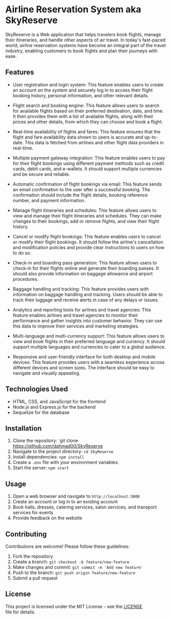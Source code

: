 # Airline Reservation System aka SkyReserve

SkyReserve is a Web application that helps travelers book flights, manage their itineraries, and handle other aspects of air travel. In today's fast-paced world, airline reservation systems have become an integral part of the travel industry, enabling customers to book flights and plan their journeys with ease.  

## Features
- User registration and login system: This feature enables users to create an account on the system and securely log in to access their flight booking history, personal information, and other relevant details. 

- Flight search and booking engine: This feature allows users to search for available flights based on their preferred destination, date, and time. It then provides them with a list of available flights, along with their prices and other details, from which they can choose and book a flight. 

- Real-time availability of flights and fares: This feature ensures that the flight and fare availability data shown to users is accurate and up-to-date. This data is fetched from airlines and other flight data providers in real-time. 

- Multiple payment gateway integration: This feature enables users to pay for their flight bookings using different payment methods such as credit cards, debit cards, and e-wallets. It should support multiple currencies and be secure and reliable. 

- Automatic confirmation of flight bookings via email: This feature sends an email confirmation to the user after a successful booking. The confirmation should include the flight details, booking reference number, and payment information. 

- Manage flight itineraries and schedules: This feature allows users to view and manage their flight itineraries and schedules. They can make changes to their bookings, add or remove flights, and view their flight history. 

- Cancel or modify flight bookings: This feature enables users to cancel or modify their flight bookings. It should follow the airline's cancellation and modification policies and provide clear instructions to users on how to do so. 

- Check-in and boarding pass generation: This feature allows users to check-in for their flights online and generate their boarding passes. It should also provide information on baggage allowance and airport procedures. 

- Baggage handling and tracking: This feature provides users with information on baggage handling and tracking. Users should be able to track their luggage and receive alerts in case of any delays or issues. 

- Analytics and reporting tools for airlines and travel agencies: This feature enables airlines and travel agencies to monitor their performance and gather insights into customer behavior. They can use this data to improve their services and marketing strategies. 

- Multi-language and multi-currency support: This feature allows users to view and book flights in their preferred language and currency. It should support multiple languages and currencies to cater to a global audience. 

- Responsive and user-friendly interface for both desktop and mobile devices: This feature provides users with a seamless experience across different devices and screen sizes. The interface should be easy to navigate and visually appealing. 

## Technologies Used

- HTML, CSS, and JavaScript for the frontend
- Node.js and Express.js for the backend
- Sequelize for the database

## Installation

1. Clone the repository: `git clone https://github.com/dahmad00/SkyReserve
2. Navigate to the project directory: `cd SkyReserve`
3. Install dependencies: `npm install`
4. Create a `.env` file with your environment variables: 
5. Start the server: `npm start`

## Usage

1. Open a web browser and navigate to `http://localhost:3000`
2. Create an account or log in to an existing account
3. Book halls, dresses, catering services, salon services, and transport services for events
4. Provide feedback on the website

## Contributing

Contributions are welcome! Please follow these guidelines:

1. Fork the repository
2. Create a branch: `git checkout -b feature/new-feature`
3. Make changes and commit: `git commit -m 'Add new feature'`
4. Push to the branch: `git push origin feature/new-feature`
5. Submit a pull request

## License

This project is licensed under the MIT License - see the [LICENSE](LICENSE) file for details.
